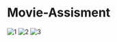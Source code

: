 # Movie-Assisment
![1](https://user-images.githubusercontent.com/67259533/181082162-5254f991-5f31-4d4f-8eb1-83821695ef5c.jpg)
![2](https://user-images.githubusercontent.com/67259533/181082167-b11c6e0a-7094-4fe1-bcc3-36419b5e186b.jpg)
![3](https://user-images.githubusercontent.com/67259533/181082180-b2dbf456-b5fd-4e14-8b11-29f5b9ca321d.jpg)
